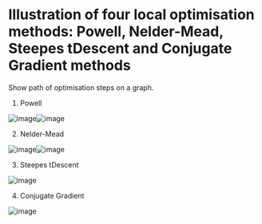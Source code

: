 # Illustration of four local optimisation methods: Powell, Nelder-Mead, Steepes tDescent and Conjugate Gradient methods 

Show path of optimisation steps on a graph.

1. Powell
 
 ![image](https://user-images.githubusercontent.com/26786836/163694773-18871a11-73be-4835-9dd5-77576311d25f.png)![image](https://user-images.githubusercontent.com/26786836/163694776-ecd24274-7f63-46d4-b9d9-d1b4365aface.png)

2. Nelder-Mead

![image](https://user-images.githubusercontent.com/26786836/163694789-e64855bd-f138-44e1-af99-1da73cc6de31.png)![image](https://user-images.githubusercontent.com/26786836/163694795-85d1d232-6982-43aa-bece-52950c965462.png)

3. Steepes tDescent

![image](https://user-images.githubusercontent.com/26786836/163694807-1244365d-5d89-4bb5-b291-cfec0c3fb7d3.png)

4. Conjugate Gradient

![image](https://user-images.githubusercontent.com/26786836/163694816-75457dd8-8ec1-4b0c-b14f-cfd115ab7fa5.png)
